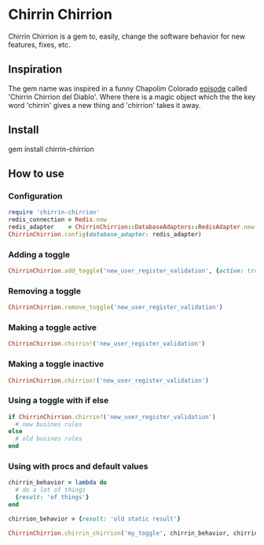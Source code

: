 # Chirrin Chirrion
Chirrin Chirrion is a gem to, easily, change the software behavior for new features, fixes, etc.

## Inspiration
The gem name was inspired in a funny Chapolim Colorado [episode](https://youtu.be/dzgrex7g_zY) called 'Chirrin Chirrion del Diablo'.
Where there is a magic object which the the key word 'chirrin' gives a new thing and 'chirrion' takes it away.

## Install

   gem install chirrin-chirrion

## How to use

### Configuration

```ruby
require 'chirrin-chirrion'
redis_connection = Redis.new
redis_adapter    = ChirrinChirrion::DatabaseAdapters::RedisAdapter.new(redis_connection)
ChirrinChirrion.config(database_adapter: redis_adapter)
```

### Adding a toggle
```ruby
ChirrinChirrion.add_toggle('new_user_register_validation', {active: true, description: 'When this is active, gender, age and phone number are not required'})
```

### Removing a toggle
```ruby
ChirrinChirrion.remove_toggle('new_user_register_validation')
```

### Making a toggle active
```ruby
ChirrinChirrion.chirrin!('new_user_register_validation')
```

### Making a toggle inactive
```ruby
ChirrinChirrion.chirrion!('new_user_register_validation')
```

### Using a toggle with if else
```ruby
if ChirrinChirrion.chirrin?('new_user_register_validation')
  # new busines rules
else
  # old busines rules
end
```

### Using with procs and default values
```ruby
chirrin_behavior = lambda do
  # do a lot of things
  {result: 'of things'}
end

chirrion_behavior = {result: 'old static result'}

ChirrinChirrion.chirrin_chirrion('my_toggle', chirrin_behavior, chirrion_behavior)
```

